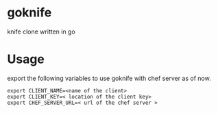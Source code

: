 # goknife
knife clone written in go

# Usage
export the following variables to use goknife with chef server as of now.
```
export CLIENT_NAME=<name of the client>
export CLIENT_KEY=< location of the client key>
export CHEF_SERVER_URL=< url of the chef server >
```
